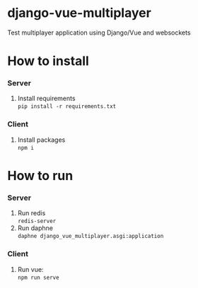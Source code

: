 # django-vue-multiplayer
Test multiplayer application using Django/Vue and websockets

# How to install
### Server
1. Install requirements  
`pip install -r requirements.txt`

### Client
1. Install packages  
`npm i`

# How to run
### Server
1. Run redis  
`redis-server`
2. Run daphne  
`daphne django_vue_multiplayer.asgi:application`

### Client
1. Run vue:  
`npm run serve`
